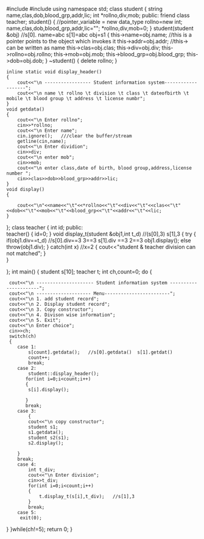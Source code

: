 #include<iostream>
#include<string>
using namespace std;
class student
{
	string name,clas,dob,blood_grp,addr,lic; 
	int *rollno,div,mob;
	public:
		friend class teacher;
	student()
	{
		//pointer_variable = new data_type
		rollno=new int;
		name,clas,dob,blood_grp,addr,lic="";
		*rollno,div,mob=0;
	}
	student(student &obj)       //s[0]. name=abc s[1]=abc   obj=s1
	{
		this->name=obj.name;			//this is a pointer points to the object which invokes it
      this->addr=obj.addr;	//this-> can be written as name
      this->clas=obj.clas;
      this->div=obj.div;
      this->rollno=obj.rollno;
      this->mob=obj.mob;
      this->blood_grp=obj.blood_grp;
      this->dob=obj.dob;
	}
	~student()
	{
		delete rollno;
	}

	inline static void display_header()
	{
		cout<<"\n ----------------- Student information system-------------------";
		cout<<"\n name \t rollno \t division \t class \t dateofbirth \t mobile \t blood group \t address \t license numbr";
	}
	void getdata()
	{
		cout<<"\n Enter rollno";
		cin>>*rollno;
		cout<<"\n Enter name";
		cin.ignore();   ///clear the buffer/stream
		getline(cin,name);
		cout<<"\n Enter dividion";
		cin>>div;
		cout<<"\n enter mob";
		cin>>mob;
		cout<<"\n enter class,date of birth, blood group,address,license number ";
		cin>>clas>>dob>>blood_grp>>addr>>lic;
	}
	void display()
	{
		
		cout<<"\n"<<name<<"\t"<<*rollno<<"\t"<<div<<"\t"<<clas<<"\t"<<dob<<"\t"<<mob<<"\t"<<blood_grp<<"\t"<<addr<<"\t"<<lic;
	}
	
};
class teacher
{
	int id;
	public:    
		teacher()
		{
			id=0;
		}
		void display_t(student &obj1,int t_d)   //(s[0],3)  s[1],3
		{
		try
		{
			if(obj1.div==t_d) //s[0].div==3   3==3   s[1].div ==3 2==3
			obj1.display();
			else
			throw(obj1.div);
			}
			catch(int x)  //x=2
			{
				cout<<"student & teacher division can not matched";
				}	
		}
		
};
int main()
{
	 student s[10];
	 teacher t;
	 int ch,count=0;
	 do
	 {
	 
	 cout<<"\n --------------------- Student information system ----------------------";
	 cout<<"\n -------------------- Menu------------------------";
	 cout<<"\n 1. add student record";
	 cout<<"\n 2. Display student record";
	 cout<<"\n 3. Copy constructor";
	 cout<<"\n 4. Divison wise information";
	 cout<<"\n 5. Exit";
	 cout<<"\n Enter choice";
	 cin>>ch;
	 switch(ch)
	 {
	 	case 1:
	 		s[count].getdata();   //s[0].getdata()  s[1].getdat()
	 		count++;
	 		break;
	 	case 2:
	 		student::display_header();
		   for(int i=0;i<count;i++)
		   {
		   	s[i].display();
			   	
	       }
		   break;
		case 3:
			{
			cout<<"\n copy constructor";
			student s1;
			s1.getdata();
			student s2(s1);
			s2.display();
		
		}
		break;
		case 4:
			int t_div;
			cout<<"\n Enter division";
			cin>>t_div;
			for(int i=0;i<count;i++)
			{
				t.display_t(s[i],t_div);   //s[1],3
			}
			break;
		case 5:
		 exit(0);     
}
}while(ch!=5);
return 0;
}
